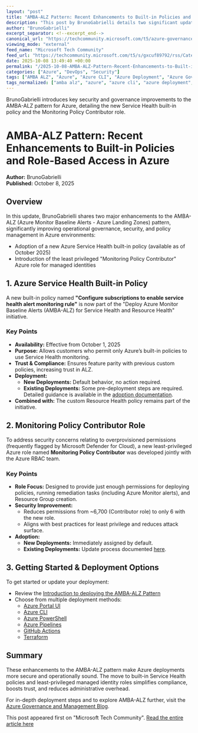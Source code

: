 ```yaml
---
layout: "post"
title: "AMBA-ALZ Pattern: Recent Enhancements to Built-in Policies and Role-Based Access in Azure"
description: "This post by BrunoGabrielli details two significant updates to the AMBA-ALZ pattern: the adoption of a new Azure Service Health built-in policy and the introduction of the Monitoring Policy Contributor role for managed identities. These enhancements improve governance, operational excellence, and security on the Azure platform. Readers will also learn how to update existing deployments and explore multiple Azure deployment methods."
author: "BrunoGabrielli"
excerpt_separator: <!--excerpt_end-->
canonical_url: "https://techcommunity.microsoft.com/t5/azure-governance-and-management/amba-alz-pattern-learn-about-the-latest-and-greatest/ba-p/4458320"
viewing_mode: "external"
feed_name: "Microsoft Tech Community"
feed_url: "https://techcommunity.microsoft.com/t5/s/gxcuf89792/rss/Category?category.id=Azure"
date: 2025-10-08 13:49:40 +00:00
permalink: "/2025-10-08-AMBA-ALZ-Pattern-Recent-Enhancements-to-Built-in-Policies-and-Role-Based-Access-in-Azure.html"
categories: ["Azure", "DevOps", "Security"]
tags: ["AMBA ALZ", "Azure", "Azure CLI", "Azure Deployment", "Azure Governance", "Azure Monitor", "Azure Pipelines", "Azure PowerShell", "Azure Role Based Access Control", "Azure Service Health", "Built in Policy", "Community", "DevOps", "GitHub Actions", "Managed Identities", "Monitoring Policy Contributor", "Operational Excellence", "Policy Management", "Security", "Security Best Practices", "Terraform"]
tags_normalized: ["amba alz", "azure", "azure cli", "azure deployment", "azure governance", "azure monitor", "azure pipelines", "azure powershell", "azure role based access control", "azure service health", "built in policy", "community", "devops", "github actions", "managed identities", "monitoring policy contributor", "operational excellence", "policy management", "security", "security best practices", "terraform"]
---
```


BrunoGabrielli introduces key security and governance improvements to the AMBA-ALZ pattern for Azure, detailing the new Service Health built-in policy and the Monitoring Policy Contributor role.<!--excerpt_end-->

# AMBA-ALZ Pattern: Recent Enhancements to Built-in Policies and Role-Based Access in Azure

**Author:** BrunoGabrielli  
**Published:** October 8, 2025

## Overview

In this update, BrunoGabrielli shares two major enhancements to the AMBA-ALZ (Azure Monitor Baseline Alerts - Azure Landing Zones) pattern, significantly improving operational governance, security, and policy management in Azure environments:

- Adoption of a new Azure Service Health built-in policy (available as of October 2025)
- Introduction of the least privileged "Monitoring Policy Contributor" Azure role for managed identities

## 1. Azure Service Health Built-in Policy

A new built-in policy named **"Configure subscriptions to enable service health alert monitoring rule"** is now part of the "Deploy Azure Monitor Baseline Alerts (AMBA-ALZ) for Service Health and Resource Health" initiative.

### Key Points

- **Availability:** Effective from October 1, 2025
- **Purpose:** Allows customers who permit only Azure’s built-in policies to use Service Health monitoring.
- **Trust & Compliance:** Ensures feature parity with previous custom policies, increasing trust in ALZ.
- **Deployment:**
  - **New Deployments:** Default behavior, no action required.
  - **Existing Deployments:** Some pre-deployment steps are required. Detailed guidance is available in the [adoption documentation](https://azure.github.io/azure-monitor-baseline-alerts/patterns/alz/HowTo/Switch_To_BuiltIn_Sha/Switch_To_LeastPrivileges/).
- **Combined with:** The custom Resource Health policy remains part of the initiative.

## 2. Monitoring Policy Contributor Role

To address security concerns relating to overprovisioned permissions (frequently flagged by Microsoft Defender for Cloud), a new least-privileged Azure role named **Monitoring Policy Contributor** was developed jointly with the Azure RBAC team.

### Key Points

- **Role Focus:** Designed to provide just enough permissions for deploying policies, running remediation tasks (including Azure Monitor alerts), and Resource Group creation.
- **Security Improvement:**
  - Reduces permissions from ~6,700 (Contributor role) to only 6 with the new role.
  - Aligns with best practices for least privilege and reduces attack surface.
- **Adoption:**
  - **New Deployments:** Immediately assigned by default.
  - **Existing Deployments:** Update process documented [here](https://azure.github.io/azure-monitor-baseline-alerts/patterns/alz/HowTo/Switch_To_LeastPrivileges/).

## 3. Getting Started & Deployment Options

To get started or update your deployment:

- Review the [Introduction to deploying the AMBA-ALZ Pattern](https://azure.github.io/azure-monitor-baseline-alerts/patterns/alz/HowTo/deploy/Introduction-to-deploying-the-ALZ-Pattern/)
- Choose from multiple deployment methods:
  - [Azure Portal UI](https://azure.github.io/azure-monitor-baseline-alerts/patterns/alz/HowTo/deploy/Deploy-via-Azure-Portal-UI/)
  - [Azure CLI](https://azure.github.io/azure-monitor-baseline-alerts/patterns/alz/HowTo/deploy/Deploy-with-Azure-CLI/)
  - [Azure PowerShell](https://azure.github.io/azure-monitor-baseline-alerts/patterns/alz/HowTo/deploy/Deploy-with-Azure-PowerShell/)
  - [Azure Pipelines](https://azure.github.io/azure-monitor-baseline-alerts/patterns/alz/HowTo/deploy/Deploy-with-Azure-Pipelines/)
  - [GitHub Actions](https://azure.github.io/azure-monitor-baseline-alerts/patterns/alz/HowTo/deploy/Deploy-with-GitHub-Actions/)
  - [Terraform](https://azure.github.io/azure-monitor-baseline-alerts/patterns/alz/HowTo/deploy/Deploy-with-Terraform/)

## Summary

These enhancements to the AMBA-ALZ pattern make Azure deployments more secure and operationally sound. The move to built-in Service Health policies and least-privileged managed identity roles simplifies compliance, boosts trust, and reduces administrative overhead.

For in-depth deployment steps and to explore AMBA-ALZ further, visit the [Azure Governance and Management Blog](https://techcommunity.microsoft.com/t5/azure-governance-and-management-blog/bg-p/AzureGovernanceandManagementBlog).

This post appeared first on "Microsoft Tech Community". [Read the entire article here](https://techcommunity.microsoft.com/t5/azure-governance-and-management/amba-alz-pattern-learn-about-the-latest-and-greatest/ba-p/4458320)
